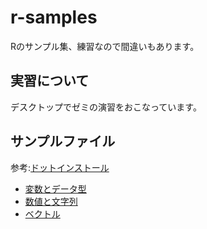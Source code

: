 # r-samples
Rのサンプル集、練習なので間違いもあります。

## 実習について
デスクトップでゼミの演習をおこなっています。

## サンプルファイル
参考:[ドットインストール](http://dotinstall.com/lessons/basic_r)
- [変数とデータ型](sample/sample01.R)
- [数値と文字列](sample/sample02.R)
- [ベクトル](sample/sample03.R)